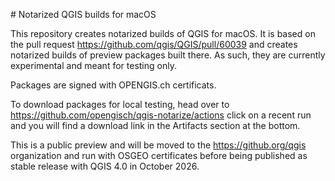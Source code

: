 # Notarized QGIS builds for macOS

This repository creates notarized builds of QGIS for macOS.
It is based on the pull request https://github.com/qgis/QGIS/pull/60039 and creates notarized builds of preview packages built there.
As such, they are currently experimental and meant for testing only.

Packages are signed with OPENGIS.ch certificats.

To download packages for local testing, head over to https://github.com/opengisch/qgis-notarize/actions click on a recent run and you will find a download link in the Artifacts section at the bottom.

This is a public preview and will be moved to the https://github.org/qgis organization and run with OSGEO certificates before being published as stable release with QGIS 4.0 in October 2026.

